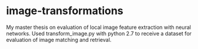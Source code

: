 # image-transformations
My master thesis on evaluation of local image feature extraction with neural networks. Used transform_image.py with python 2.7
to receive a dataset for evaluation of image matching and retrieval.
